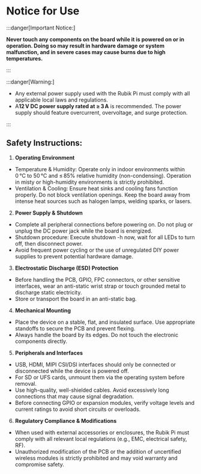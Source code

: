 # Notice for Use

:::danger[Important Notice:]

**Never touch any components on the board while it is powered on or in operation. Doing so may result in hardware damage or system malfunction, and in severe cases may cause burns due to high temperatures.**

:::

:::danger[Warning:]

- Any external power supply used with the Rubik Pi must comply with all applicable local laws and regulations.
- A**12 V DC power supply rated at ≥ 3 A** is recommended. The power supply should feature overcurrent, overvoltage, and surge protection.

:::

## Safety Instructions:

1. **Operating Environment**

- Temperature & Humidity: Operate only in indoor environments within 0 °C to 50 °C and ≤ 85% relative humidity (non-condensing). Operation in misty or high-humidity environments is strictly prohibited.
- Ventilation & Cooling: Ensure heat sinks and cooling fans function properly. Do not block ventilation openings. Keep the board away from intense heat sources such as halogen lamps, welding sparks, or lasers.

2. **Power Supply & Shutdown**

- Complete all peripheral connections before powering on. Do not plug or unplug the DC power jack while the board is energized.
- Shutdown procedure: Execute shutdown -h now, wait for all LEDs to turn off, then disconnect power.
- Avoid frequent power cycling or the use of unregulated DIY power supplies to prevent potential hardware damage.

3. **Electrostatic Discharge (ESD) Protection**

- Before handling the PCB, GPIO, FPC connectors, or other sensitive interfaces, wear an anti-static wrist strap or touch grounded metal to discharge static electricity.
- Store or transport the board in an anti-static bag.

4. **Mechanical Mounting**

- Place the device on a stable, flat, and insulated surface. Use appropriate standoffs to secure the PCB and prevent flexing.
- Always handle the board by its edges. Do not touch the electronic components directly.

5. **Peripherals and Interfaces**

- USB, HDMI, MIPI CSI/DSI interfaces should only be connected or disconnected while the device is powered off.
- For SD or UFS cards, unmount them via the operating system before removal.
- Use high-quality, well-shielded cables. Avoid excessively long connections that may cause signal degradation.
- Before connecting GPIO or expansion modules, verify voltage levels and current ratings to avoid short circuits or overloads.

6. **Regulatory Compliance & Modifications**

- When used with external accessories or enclosures, the Rubik Pi must comply with all relevant local regulations (e.g., EMC, electrical safety, RF).
- Unauthorized modification of the PCB or the addition of uncertified wireless modules is strictly prohibited and may void warranty and compromise safety.
